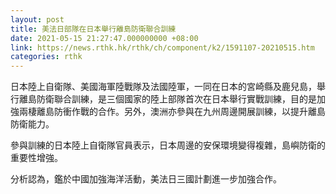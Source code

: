 ```yaml
---
layout: post
title: 美法日部隊在日本舉行離島防衛聯合訓練
date: 2021-05-15 21:27:47.000000000 +08:00
link: https://news.rthk.hk/rthk/ch/component/k2/1591107-20210515.htm
categories: rthk
---
```


日本陸上自衛隊、美國海軍陸戰隊及法國陸軍，一同在日本的宮崎縣及鹿兒島，舉行離島防衛聯合訓練，是三個國家的陸上部隊首次在日本舉行實戰訓練，目的是加強兩棲離島防衝作戰的合作。另外，澳洲亦參與在九州周邊開展訓練，以提升離島防衛能力。

參與訓練的日本陸上自衛隊官員表示，日本周邊的安保環境變得複雜，島嶼防衛的重要性增強。

分析認為，鑑於中國加強海洋活動，美法日三國計劃進一步加強合作。
